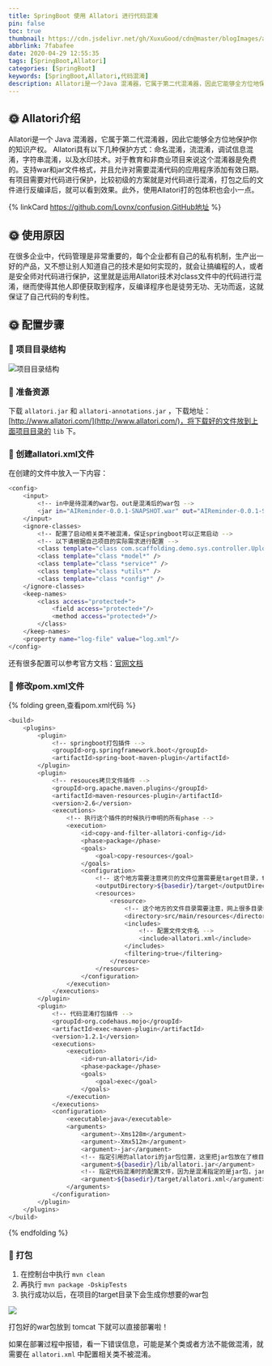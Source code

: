 ```yaml
---
title: SpringBoot 使用 Allatori 进行代码混淆
pin: false
toc: true
thumbnail: https://cdn.jsdelivr.net/gh/XuxuGood/cdn@master/blogImages/article-thumbnail/spring.png
abbrlink: 7fabafee
date: 2020-04-29 12:55:35
tags: [SpringBoot,Allatori]
categories: [SpringBoot]
keywords: [SpringBoot,Allatori,代码混淆]
description: Allatori是一个Java 混淆器，它属于第二代混淆器，因此它能够全方位地保护你的知识产权。
---
```


## :sun_with_face: Allatori介绍
Allatori是一个 Java 混淆器，它属于第二代混淆器，因此它能够全方位地保护你的知识产权。 Allatori具有以下几种保护方式：命名混淆，流混淆，调试信息混淆，字符串混淆，以及水印技术。对于教育和非商业项目来说这个混淆器是免费的。支持war和jar文件格式，并且允许对需要混淆代码的应用程序添加有效日期。 有项目需要对代码进行保护，比较初级的方案就是对代码进行混淆，打包之后的文件进行反编译后，就可以看到效果。此外，使用Allatori打的包体积也会小一点。

{% linkCard https://github.com/Lovnx/confusion,GitHub地址 %}

## :sun_with_face: 使用原因
在很多企业中，代码管理是非常重要的，每个企业都有自己的私有机制，生产出一好的产品，又不想让别人知道自己的技术是如何实现的，就会让搞编程的人，或者是安全师对代码进行保护，这里就是运用Allatori技术对class文件中的代码进行混淆，继而使得其他人即便获取到程序，反编译程序也是徒劳无功、无功而返，这就保证了自己代码的专利性。

## :sun_with_face: 配置步骤

### :tada: 项目目录结构

![项目目录结构](https://s1.ax1x.com/2020/04/29/JTuUWn.png)

### :tada: 准备资源
下载 `allatori.jar` 和 `allatori-annotations.jar` ，下载地址：[http://www.allatori.com/](http://www.allatori.com/)，将下载好的文件放到上面项目目录的 `lib` 下。

### :tada: 创建allatori.xml文件

在创建的文件中放入一下内容：
```BASH
<config>
    <input>
        <!-- in中是待混淆的war包，out是混淆后的war包 -->
        <jar in="AIReminder-0.0.1-SNAPSHOT.war" out="AIReminder-0.0.1-SNAPSHOT-obfuscated.war"/>
    </input>
    <ignore-classes>
        <!-- 配置了启动相关类不被混淆，保证springboot可以正常启动 -->
        <!-- 以下请根据自己项目的实际需求进行配置 -->
        <class template="class com.scaffolding.demo.sys.controller.UploadFileController" />
        <class template="class *model*" />
        <class template="class *service*" />
        <class template="class *utils*" />
        <class template="class *config*" />
    </ignore-classes>
    <keep-names>
        <class access="protected+">
            <field access="protected+"/>
            <method access="protected+"/>
        </class>
    </keep-names>
    <property name="log-file" value="log.xml"/>
</config>
```
还有很多配置可以参考官方文档：[官网文档](http://www.allatori.com/doc.html)

### :tada: 修改pom.xml文件
{% folding green,查看pom.xml代码 %}
```BASH
<build>
    <plugins>
        <plugin>
            <!-- springboot打包插件 -->
            <groupId>org.springframework.boot</groupId>
            <artifactId>spring-boot-maven-plugin</artifactId>
        </plugin>
        <plugin>
            <!-- resouces拷贝文件插件 -->
            <groupId>org.apache.maven.plugins</groupId>
            <artifactId>maven-resources-plugin</artifactId>
            <version>2.6</version>
            <executions>
                <!-- 执行这个插件的时候执行申明的所有phase -->
                <execution>
                    <id>copy-and-filter-allatori-config</id>
                    <phase>package</phase>
                    <goals>
                        <goal>copy-resources</goal>
                    </goals>
                    <configuration>
                        <!-- 这个地方需要注意拷贝的文件位置需要是target目录，target目录是最终打jar包存放的位置 -->
                        <outputDirectory>${basedir}/target</outputDirectory>
                        <resources>
                            <resource>
                                <!-- 这个地方的文件目录需要注意，网上很多目录都是${basedir}/allatori这个，所以才会需要手动拷贝allatori.xml文件到target目录下，有了这个mvn会自动帮我们拷贝了 -->
                                <directory>src/main/resources</directory>
                                <includes>
                                    <!-- 配置文件文件名 -->
                                    <include>allatori.xml</include>
                                </includes>
                                <filtering>true</filtering>
                            </resource>
                        </resources>
                    </configuration>
                </execution>
            </executions>
        </plugin>
        <plugin>
            <!-- 代码混淆打包插件 -->
            <groupId>org.codehaus.mojo</groupId>
            <artifactId>exec-maven-plugin</artifactId>
            <version>1.2.1</version>
            <executions>
                <execution>
                    <id>run-allatori</id>
                    <phase>package</phase>
                    <goals>
                        <goal>exec</goal>
                    </goals>
                </execution>
            </executions>
            <configuration>
                <executable>java</executable>
                <arguments>
                    <argument>-Xms128m</argument>
                    <argument>-Xmx512m</argument>
                    <argument>-jar</argument>
                    <!-- 指定引用的allatori的jar包位置，这里把jar包放在了根目录下的lib目录里 -->
                    <argument>${basedir}/lib/allatori.jar</argument>
                    <!-- 指定代码混淆时的配置文件，因为是混淆指定的是jar包，jar包位置在target下,所以我们的allatori.xml也需要拷贝到该目录下 -->
                    <argument>${basedir}/target/allatori.xml</argument>
                </arguments>
            </configuration>
        </plugin>
    </plugins>
</build>
```
{% endfolding %}

### :tada: 打包
1. 在控制台中执行 `mvn clean`
2. 再执行 `mvn package -DskipTests`
3. 执行成功以后，在项目的target目录下会生成你想要的war包

![](https://s1.ax1x.com/2020/04/29/JTGMbq.png)

打包好的war包放到 tomcat 下就可以直接部署啦！

如果在部署过程中报错，看一下错误信息，可能是某个类或者方法不能做混淆，就需要在 `allatori.xml` 中配置相关类不被混淆。

